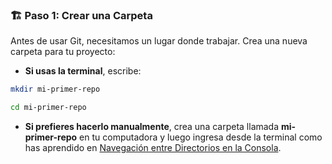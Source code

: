 ### 🏗️ Paso 1: Crear una Carpeta

Antes de usar Git, necesitamos un lugar donde trabajar. Crea una nueva carpeta para tu proyecto:

- **Si usas la terminal**, escribe:
```bash
mkdir mi-primer-repo
```
```bash
cd mi-primer-repo
```
- **Si prefieres hacerlo manualmente**, crea una carpeta llamada **mi-primer-repo** en tu computadora y luego ingresa desde la terminal como has aprendido en <a href="#" title="Ruta a Navegación entre Directorios en la Consola" target="_self">Navegación entre Directorios en la Consola</a>.